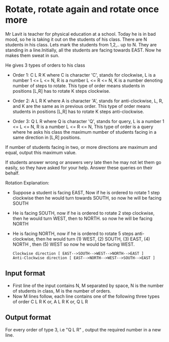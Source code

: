 # Rotate, rotate again and rotate once more

Mr Lavit is teacher for physical education at a school. Today he is in bad mood, so he is taking it out on the students of his class. There are N students in his class. Lets mark the students from 1,2,.. up to N. They are standing in a line.Initially, all the students are facing towards EAST. Now he makes them sweat in sun.

He gives 3 types of orders to his class

- Order 1: C L R K where C is character 'C', stands for clockwise, L is a number 1 <= L <= N, R is a number L <= R <= N, K is a number denoting number of steps to rotate. This type of order means students in positions [L,R] has to rotate K steps clockwise.

- Order 2: A L R K where A is character 'A', stands for anti-clockwise, L, R, and K are the same as in previous order. This type of order means students in positions [L,R] has to rotate K steps anti-clockwise.

- Order 3: Q L R where Q is character 'Q', stands for query, L is a number 1 <= L <= N, R is a number L <= R <= N, This type of order is a query where he asks his class the maximum number of students facing in a same direction in [L,R] positions.

If number of students facing in two, or more directions are maximum and equal, output this maximum value.

If students answer wrong or answers very late then he may not let them go easily, so they have asked for your help. Answer these queries on their behalf.

Rotation Explanation:

- Suppose a student is facing EAST, Now if he is ordered to rotate 1 step clockwise then he would turn towards SOUTH, so now he will be facing SOUTH

- He is facing SOUTH, now if he is ordered to rotate 2 step clockwise, then he would turn WEST, then to NORTH. so now he will be facing NORTH

- He is facing NORTH, now if he is ordered to rotate 5 steps anti-clockwise, then he would turn (1) WEST, (2) SOUTH, (3) EAST, (4) NORTH , then (5) WEST so now he would be facing WEST.

      Clockwise direction [ EAST-->SOUTH-->WEST-->NORTH-->EAST ]
      Anti-Clockwise direction [ EAST-->NORTH-->WEST-->SOUTH-->EAST ]

## Input format

- First line of the input contains N, M separated by space, N is the number of students in class, M is the number of orders.
- Now M lines follow, each line contains one of the following three types of order C L R K or, A L R K or, Q L R

## Output format

For every order of type 3, i.e "Q L R" , output the required number in a new line.

